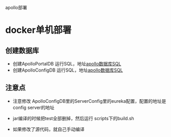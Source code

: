 apollo部署

# docker单机部署
## 创建数据库
+ 创建ApolloPortalDB
运行SQL，地址[apollo数据库SQL](https://github.com/ctripcorp/apollo/blob/master/scripts/db/migration/portaldb/V1.0.0__initialization.sql)
+ 创建ApolloConfigDB
运行SQL，地址[apollo数据库SQL](https://github.com/ctripcorp/apollo/blob/master/scripts/db/migration/configdb/V1.0.0__initialization.sql)

## 注意点
+ 注意修改 ApolloConfigDB里的ServerConfig里的eureka配置，配置的地址是 config server的地址

+ jar编译的时候把test全部删掉，然后运行 scripts下的build.sh
+ 如果修改了源代码，就自己手动编译